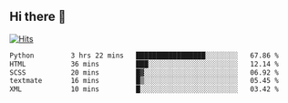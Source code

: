 ## Hi there 👋

<!--
**alihaqberdi/alihaqberdi** is a ✨ _special_ ✨ repository because its `README.md` (this file) appears on your GitHub profile.

Here are some ideas to get you started:

- 🔭 I’m currently working on ...
- 🌱 I’m currently learning ...
- 👯 I’m looking to collaborate on ...
- 🤔 I’m looking for help with ...
- 💬 Ask me about ...
- 📫 How to reach me: ...
- 😄 Pronouns: ...
- ⚡ Fun fact: ...
-->

[![Hits](https://hits.sh/github.com/alihaqberdi.svg)](https://hits.sh/github.com/alihaqberdi/)

<!--START_SECTION:waka-->

```txt
Python         3 hrs 22 mins   █████████████████░░░░░░░░   67.86 %
HTML           36 mins         ███░░░░░░░░░░░░░░░░░░░░░░   12.14 %
SCSS           20 mins         █▓░░░░░░░░░░░░░░░░░░░░░░░   06.92 %
textmate       16 mins         █▒░░░░░░░░░░░░░░░░░░░░░░░   05.45 %
XML            10 mins         █░░░░░░░░░░░░░░░░░░░░░░░░   03.42 %
```

<!--END_SECTION:waka-->
